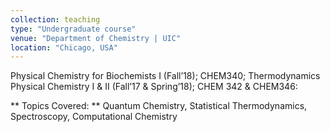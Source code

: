 ```yaml
---
collection: teaching
type: "Undergraduate course"
venue: "Department of Chemistry | UIC"
location: "Chicago, USA"
---
```


Physical Chemistry for Biochemists I (Fall’18); CHEM340; Thermodynamics
Physical Chemistry I & II (Fall’17 & Spring’18); CHEM 342 & CHEM346:

** Topics Covered: ** Quantum Chemistry, Statistical Thermodynamics, Spectroscopy, Computational Chemistry
